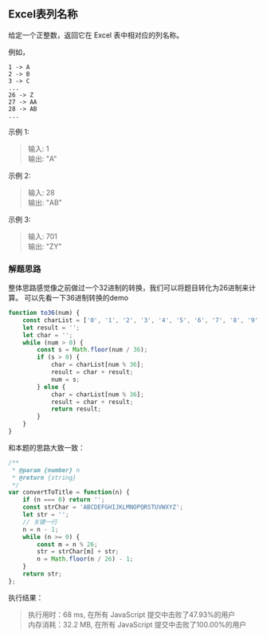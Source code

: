 ## Excel表列名称

给定一个正整数，返回它在 Excel 表中相对应的列名称。

例如，

    1 -> A
    2 -> B
    3 -> C
    ...
    26 -> Z
    27 -> AA
    28 -> AB 
    ...
示例 1:

> 输入: 1  
输出: "A"

示例 2: 
> 输入: 28  
输出: "AB"

示例 3:
> 输入: 701  
输出: "ZY"

### 解题思路
整体思路感觉像之前做过一个32进制的转换，我们可以将题目转化为26进制来计算。
可以先看一下36进制转换的demo
```javascript
function to36(num) {
    const charList = ['0', '1', '2', '3', '4', '5', '6', '7', '8', '9', 'A', 'B', 'C', 'D', 'E', 'F', 'G', 'H', 'I', 'J', 'K', 'L', 'M', 'N', 'O', 'P', 'Q', 'R', 'S', 'T', 'U', 'V', 'W', 'X', 'Y', 'Z'];
    let result = '';
    let char = '';
    while (num > 0) {
        const s = Math.floor(num / 36);
        if (s > 0) {
            char = charList[num % 36];
            result = char + result;
            num = s;
        } else {
            char = charList[num % 36];
            result = char + result;
            return result;
        }
    }
}
```
和本题的思路大致一致：
```javascript
/**
 * @param {number} n
 * @return {string}
 */
var convertToTitle = function(n) {
    if (n === 0) return '';
    const strChar = 'ABCDEFGHIJKLMNOPQRSTUVWXYZ';
    let str = '';
    // 关键一行
    n = n - 1;
    while (n >= 0) {
        const m = n % 26;
        str = strChar[m] + str;
        n = Math.floor(n / 26) - 1;
    }
    return str;
};
```

执行结果：

> 执行用时：68 ms, 在所有 JavaScript 提交中击败了47.93%的用户  
内存消耗：32.2 MB, 在所有 JavaScript 提交中击败了100.00%的用户
